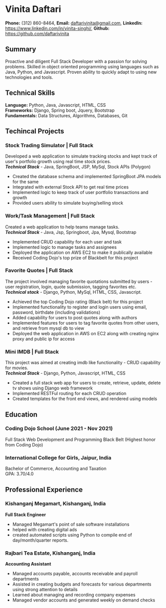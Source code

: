 # Vinita Daftari
**Phone:** (312) 860-8464, **Email:** daftarivinita@gmail.com, **LinkedIn:** https://www.linkedin.com/in/vinita-singhi/, **Github:** https://github.com/daftarivinita

## Summary
Proactive and diligent Full Stack Developer with a passion for solving problems. Skilled in object oriented programming using languages such as Java, Python, and Javascript. Proven ability to quickly adapt to using new technologies and tools. 

## Technical Skills
**Language:** Python, Java, Javascript, HTML, CSS  
**Frameworks:** Django, Spring boot, Jquery, Bootstrap  
**Fundamentals:** Data Structures, Algorithms, Databases, Git

## Techincal Projects

### Stock Trading Simulator | Full Stack ###
Developed a web application to simulate tracking stocks and kept track of user's portfolio growth using real time stock prices.  
***Technical Stack*** - Java, SpringBoot, JSP, MySql, Stock APIs (Polygon)  
* Created the database schema and implemented SpringBoot JPA models for the same
* Integrated with external Stock API to get real time prices
* Implemented logic to keep track of user portfolio transactions and growth
* Provided users ability to simulate buying/selling stock

### Work/Task Management | Full Stack ###  
Created a web application to help teams manage tasks.  
***Technical Stack*** - Java, Jsp, Springboot, Jpa, Mysql, Bootstrap    
* Implemented CRUD capability for each user and task
* Implemented logic to manage tasks and assignees
* Deployed the application on AWS EC2 to make it publically available
* Received Coding Dojo's top prize of Blackbelt for this project

### Favorite Quotes | Full Stack ###    
The project involved managing favorite quotations submitted by users - user registration, login, quote submission, tagging favorites etc.  
***Technical stack*** - Django, Python, MySql, HTML, CSS, Javascript.  
* Achieved the top Coding Dojo rating (Black belt) for this project
* Implemented functionality to register and login users using email, password, birthdate (including validations)
* Added capability for users to post quotes along with authors
* Implemented features for users to tag favorite quotes from other users, and retrieve from mysql db to view
* Deployed the web application in AWS on EC2 along with creating nginx proxy and public ip for access

### Mini IMDB | Full Stack ###
This project was aimed at creating imdb like functionality - CRUD capability for movies.  
***Technical Stack*** - Django, Python, Javascript, HTML, CSS
* Created a full stack web app for users to create, retrieve, update, delete tv shows using Django web framework
* Implemented RESTFul routing for each CRUD operation
* Created templates for the front end views, and rendered using models

## Education
### Coding Dojo School (June 2021 - Nov 2021)   
Full Stack Web Development and Programming
Black Belt (Highest honor from Coding Dojo)
 
### International College for Girls, Jaipur, India  
Bachelor of Commerce, Accounting and Taxation  
GPA: 3.70/4.0  

## Professional Experience
### Kishanganj Megamart, Kishanganj, India
**Full Stack Engineer**
* Managed Megamart's point of sale software installations
* helped with creating digital ads
* created automated scripts using Python to compile end of day/month/quarter reports.

### Rajbari Tea Estate, Kishanganj, India  
**Accounting Assistant**  
* Managed accounts payable, accounts receivable and payroll departments
* Assisted in creating budgets and forecasts for various departments using strong attention to details
* Learned about managing and recording company expenses
* Managed vendor accounts and generated weekly on demand checks
